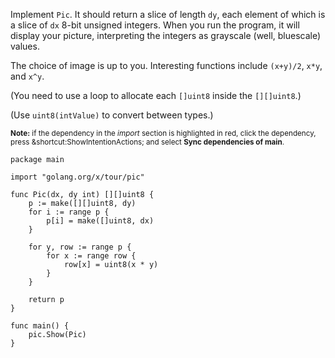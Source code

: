 


Implement `Pic`. It should return a slice of length `dy`, each element of which is a slice of `dx` 8-bit unsigned integers. When you run the program, it will display your picture, interpreting the integers as grayscale (well, bluescale) values.

The choice of image is up to you. Interesting functions include `(x+y)/2`, `x*y`, and `x^y`.

(You need to use a loop to allocate each `[]uint8` inside the `[][]uint8`.)

(Use `uint8(intValue)` to convert between types.)

<sub>**Note:** if the dependency in the _import_ section is highlighted in red, click the dependency, press <span class="shortcut">&shortcut:ShowIntentionActions;</span> and select **Sync dependencies of main**.</sub>

<div class="hint" title="Click to see possible solution">

    package main
    
    import "golang.org/x/tour/pic"
    
    func Pic(dx, dy int) [][]uint8 {
    	p := make([][]uint8, dy)
    	for i := range p {
    		p[i] = make([]uint8, dx)
    	}
    
    	for y, row := range p {
    		for x := range row {
    			row[x] = uint8(x * y)
    		}
    	}
    
    	return p
    }
    
    func main() {
    	pic.Show(Pic)
    }
    
</div>
